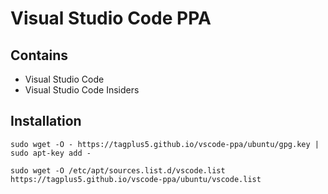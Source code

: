# Visual Studio Code PPA

## Contains
* Visual Studio Code
* Visual Studio Code Insiders

## Installation
```
sudo wget -O - https://tagplus5.github.io/vscode-ppa/ubuntu/gpg.key | sudo apt-key add -
```
```
sudo wget -O /etc/apt/sources.list.d/vscode.list https://tagplus5.github.io/vscode-ppa/ubuntu/vscode.list
```
